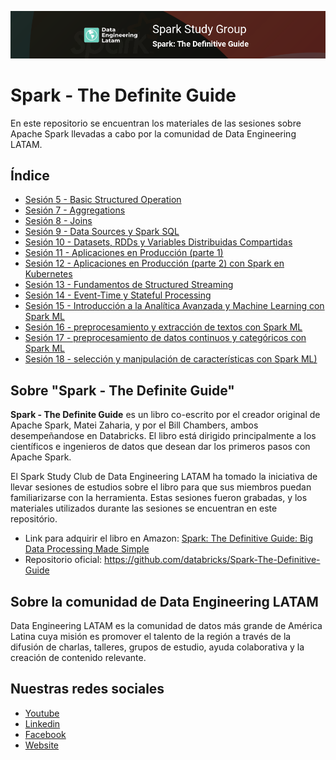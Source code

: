 ![Banner](assets/banner_main.png)

# Spark - The Definite Guide

En este repositorio se encuentran los materiales de las sesiones sobre Apache Spark llevadas a cabo por la comunidad de Data Engineering LATAM.

## Índice

* [Sesión 5 - Basic Structured Operation](session_5)
* [Sesión 7 - Aggregations](session_7)
* [Sesión 8 - Joins](session_8)
* [Sesión 9 - Data Sources y Spark SQL](session_9)
* [Sesión 10 - Datasets, RDDs y Variables Distribuidas Compartidas](session_10)
* [Sesión 11 - Aplicaciones en Producción (parte 1)](session_11)
* [Sesión 12 - Aplicaciones en Producción (parte 2) con Spark en Kubernetes](session_12)
* [Sesión 13 - Fundamentos de Structured Streaming](session_13)
* [Sesión 14 - Event-Time y Stateful Processing](session_14)
* [Sesión 15 - Introducción a la Analítica Avanzada y Machine Learning con Spark ML](session_15)
* [Sesión 16 - preprocesamiento y extracción de textos con Spark ML](session_16)
* [Sesión 17 - preprocesamiento de datos continuos y categóricos con Spark ML](session_17)
* [Sesión 18 - selección y manipulación de características con Spark ML)](session_18)


## Sobre "Spark - The Definite Guide"
**Spark - The Definite Guide** es un libro co-escrito por el creador original de Apache Spark, Matei Zaharia, y por el Bill Chambers, ambos desempeñandose en Databricks. El libro está dirigido principalmente a los científicos e ingenieros de datos que desean dar los primeros pasos con Apache Spark.

El Spark Study Club de Data Engineering LATAM ha tomado la iniciativa de llevar sesiones de estudios sobre el libro para que sus miembros puedan familiarizarse con la herramienta. Estas sesiones fueron grabadas, y los materiales utilizados durante las sesiones se encuentran en este repositório.

* Link para adquirir el libro en Amazon: [Spark: The Definitive Guide: Big Data Processing Made Simple](https://www.amazon.com/Spark-Definitive-Guide-Processing-Simple/dp/1491912219)
* Repositorio oficial: https://github.com/databricks/Spark-The-Definitive-Guide

## Sobre la comunidad de Data Engineering LATAM
Data Engineering LATAM es la comunidad de datos más grande de América Latina cuya misión es promover el talento de la región a través de la difusión de charlas, talleres, grupos de estudio, ayuda colaborativa y la creación de contenido relevante.

## Nuestras redes sociales
* [Youtube](https://www.youtube.com/channel/UCqFCoUEvxR23ymmih0GD7mQ?sub_confirmation=1 'Subscríbate al canal')
* [Linkedin](https://www.linkedin.com/company/data-engineering-latam/ 'Síganos en Linkedin')
* [Facebook](https://www.facebook.com/dataengineeringlatam/ 'Síganos en Facebook')
* [Website](https://expy.bio/dataengineeringlatam 'Nuestro website')
